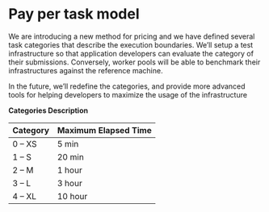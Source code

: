# Pay per task model

We are introducing a new method for pricing and we have defined several task categories that describe the execution boundaries. We’ll setup a test infrastructure so that application developers can evaluate the category of their submissions. Conversely, worker pools will be able to benchmark their infrastructures against the reference machine.

In the future, we’ll redefine the categories, and provide more advanced tools for helping developers to maximize the usage of the infrastructure

**Categories Description**

| **Category** | **Maximum Elapsed Time** |
| :--- | :--- |
| 0 – XS | 5 min |
| 1 – S | 20 min |
| 2 – M | 1 hour |
| 3 – L | 3 hour |
| 4 – XL | 10 hour |

